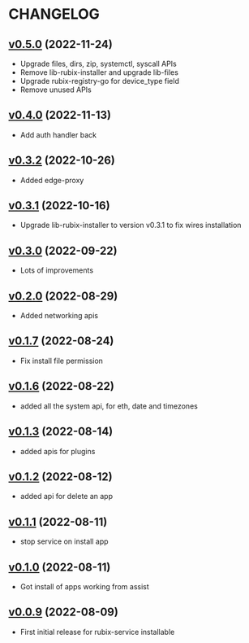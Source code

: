 # CHANGELOG
## [v0.5.0](https://github.com/NubeIO/rubix-edge/tree/v0.5.0) (2022-11-24)

- Upgrade files, dirs, zip, systemctl, syscall APIs
- Remove lib-rubix-installer and upgrade lib-files
- Upgrade rubix-registry-go for device_type field
- Remove unused APIs

## [v0.4.0](https://github.com/NubeIO/rubix-edge/tree/v0.4.0) (2022-11-13)

- Add auth handler back

## [v0.3.2](https://github.com/NubeIO/rubix-edge/tree/v0.3.2) (2022-10-26)

- Added edge-proxy

## [v0.3.1](https://github.com/NubeIO/rubix-edge/tree/v0.3.1) (2022-10-16)

- Upgrade lib-rubix-installer to version v0.3.1 to fix wires installation

## [v0.3.0](https://github.com/NubeIO/rubix-edge/tree/v0.3.0) (2022-09-22)

- Lots of improvements

## [v0.2.0](https://github.com/NubeIO/rubix-edge/tree/v0.2.0) (2022-08-29)

- Added networking apis

## [v0.1.7](https://github.com/NubeIO/rubix-edge/tree/v0.1.7) (2022-08-24)

- Fix install file permission

## [v0.1.6](https://github.com/NubeIO/rubix-edge/tree/v0.1.6) (2022-08-22)

- added all the system api, for eth, date and timezones

## [v0.1.3](https://github.com/NubeIO/rubix-edge/tree/v0.1.3) (2022-08-14)

- added apis for plugins

## [v0.1.2](https://github.com/NubeIO/rubix-edge/tree/v0.1.2) (2022-08-12)

- added api for delete an app

## [v0.1.1](https://github.com/NubeIO/rubix-edge/tree/v0.1.1) (2022-08-11)

- stop service on install app

## [v0.1.0](https://github.com/NubeIO/rubix-edge/tree/v0.1.0) (2022-08-11)

- Got install of apps working from assist

## [v0.0.9](https://github.com/NubeIO/rubix-edge/tree/v0.0.9) (2022-08-09)

- First initial release for rubix-service installable
